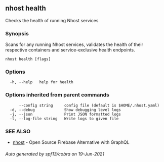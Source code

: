 ## nhost health

Checks the health of running Nhost services

### Synopsis

Scans for any running Nhost services, validates the health of their
respective containers and service-exclusive health endpoints.

```
nhost health [flags]
```

### Options

```
  -h, --help   help for health
```

### Options inherited from parent commands

```
      --config string     config file (default is $HOME/.nhost.yaml)
  -d, --debug             Show debugging level logs
  -j, --json              Print JSON formatted logs
  -l, --log-file string   Write logs to given file
```

### SEE ALSO

* [nhost](nhost.md)	 - Open Source Firebase Alternative with GraphQL

###### Auto generated by spf13/cobra on 19-Jun-2021
